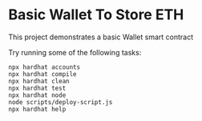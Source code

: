 # Basic Wallet To Store ETH

This project demonstrates a basic Wallet smart contract

Try running some of the following tasks:

```shell
npx hardhat accounts
npx hardhat compile
npx hardhat clean
npx hardhat test
npx hardhat node
node scripts/deploy-script.js
npx hardhat help
```
